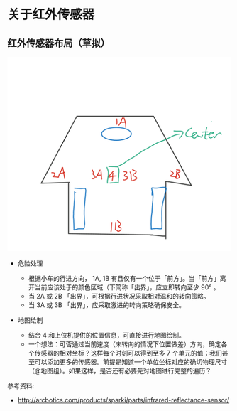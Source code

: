 # 关于红外传感器

## 红外传感器布局（草拟）

![Infrared Layout](infrared_layout.png)

- 危险处理
    - 根据小车的行进方向， 1A, 1B 有且仅有一个位于「前方」。当「前方」离开当前应该处于的颜色区域（下简称「出界」，应立即转向至少 90° 。
    - 当 2A 或 2B 「出界」，可根据行进状况采取相对温和的转向策略。
    - 当 3A 或 3B 「出界」，应采取激进的转向策略确保安全。


- 地图绘制
    - 结合 4 和上位机提供的位置信息，可直接进行地图绘制。
    - 一个想法：可否通过当前速度（未转向的情况下位置做差）方向，确定各个传感器的相对坐标？这样每个时刻可以得到至多 7 个单元的值；我们甚至可以添加更多的传感器。前提是知道一个单位坐标对应的确切物理尺寸（@地图组）。如果这样，是否还有必要先对地图进行完整的遍历？


参考资料:
- http://arcbotics.com/products/sparki/parts/infrared-reflectance-sensor/
